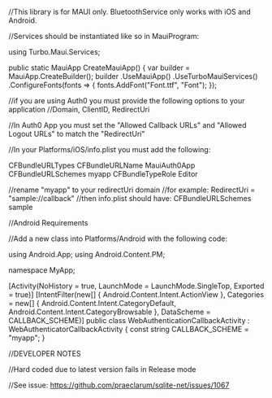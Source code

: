 ﻿//This library is for MAUI only.  BluetoothService only works with iOS and Android.

//Services should be instantiated like so in MauiProgram:

using Turbo.Maui.Services;

public static MauiApp CreateMauiApp()
 {
     var builder = MauiApp.CreateBuilder();
        builder
            .UseMauiApp<App>()
            .UseTurboMauiServices()
            .ConfigureFonts(fonts =>
            {
                fonts.AddFont("Font.ttf", "Font");
            });


//if you are using Auth0 you must provide the following options to your application
//Domain, ClientID, RedirectUri

//In Auth0 App you must set the "Allowed Callback URLs" and "Allowed Logout URLs" to match the "RedirectUri"

//In your Platforms/iOS/info.plist you must add the following:

<key>CFBundleURLTypes</key>
  <array>
    <dict>
      <key>CFBundleURLName</key>
      <string>MauiAuth0App</string>
      <key>CFBundleURLSchemes</key>
      <array>
        <string>myapp</string>
      </array>
      <key>CFBundleTypeRole</key>
        <string>Editor</string>
    </dict>
  </array>

//rename "myapp" to your redirectUri domain
//for example: RedirectUri = "sample://callback"
//then info.plist should have:
<key>CFBundleURLSchemes</key>
<array>
    <string>sample</string>
</array>

//Android Requirements

//Add a new class into Platforms/Android with the following code:

using Android.App;
using Android.Content.PM;

namespace MyApp;

[Activity(NoHistory = true, LaunchMode = LaunchMode.SingleTop, Exported = true)]
[IntentFilter(new[] { Android.Content.Intent.ActionView },
              Categories = new[] {
                Android.Content.Intent.CategoryDefault,
                Android.Content.Intent.CategoryBrowsable
              },
              DataScheme = CALLBACK_SCHEME)]
public class WebAuthenticationCallbackActivity : WebAuthenticatorCallbackActivity
{
    const string CALLBACK_SCHEME = "myapp";
}

//DEVELOPER NOTES

<PackageReference Include="sqlite-net-pcl" Version="[1.7.335]" />

//Hard coded due to latest version fails in Release mode

//See issue: https://github.com/praeclarum/sqlite-net/issues/1067
